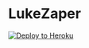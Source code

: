 # LukeZaper
[![Deploy to Heroku](https://www.herokucdn.com/deploy/button.png)](https://heroku.com/deploy)  
